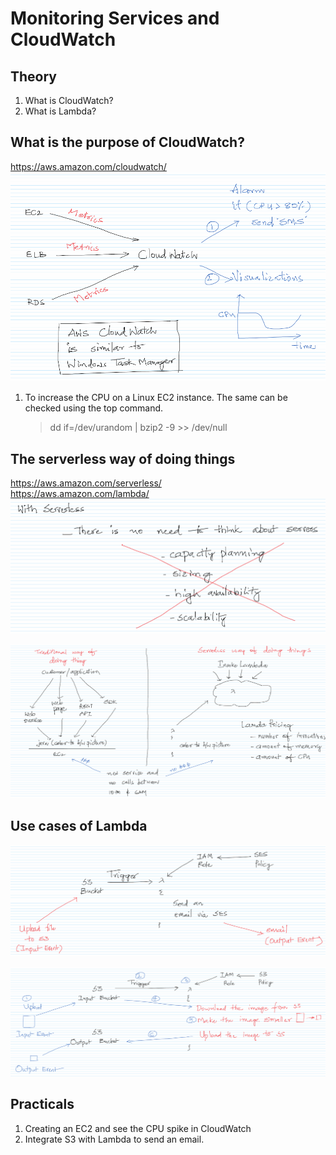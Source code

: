 # Monitoring Services and CloudWatch

## Theory

1. What is CloudWatch?
1. What is Lambda?

## What is the purpose of CloudWatch?

https://aws.amazon.com/cloudwatch/  
![](images/cloudwatch-gather-metrics.png)

1. To increase the CPU on a Linux EC2 instance. The same can be checked using the top command.
   >dd if=/dev/urandom | bzip2 -9 >> /dev/null

## The serverless way of doing things

https://aws.amazon.com/serverless/  
https://aws.amazon.com/lambda/  
![](images/what-is-serverless.png)

![](images/serverless-and-traditional-way.png)

## Use cases of Lambda

![](images/lambda-s3-file-upload-email-notification.png)

![](images/lambda-s3-image-resize-shrink.png)

## Practicals

1. Creating an EC2 and see the CPU spike in CloudWatch
1. Integrate S3 with Lambda to send an email.